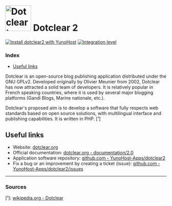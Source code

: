 # <img src="/images/dotclear_logo.png" width="80px" alt="Dotclear's logo"> Dotclear 2

[![Install dotclear2 with YunoHost](https://install-app.yunohost.org/install-with-yunohost.png)](https://install-app.yunohost.org/?app=dotclear2) [![Integration level](https://dash.yunohost.org/integration/dotclear2.svg)](https://dash.yunohost.org/appci/app/dotclear2)

### Index

- [Useful links](#useful-links)

Dotclear is an open-source blog publishing application distributed under the GNU GPLv2. Developed originally by Olivier Meunier from 2002, Dotclear has now attracted a solid team of developers. It is relatively popular in French speaking countries, where it is used by several major blogging platforms (Gandi Blogs, Marine nationale, etc.).

Dotclear's proposed aim is to develop a software that fully respects web standards based on open source solutions, with multilingual interface and publishing capabilities. It is written in PHP. [¹]

## Useful links

+ Website: [dotclear.org](https://dotclear.org/)
+ Official documentation: [dotclear.org - documentation/2.0](https://dotclear.org/documentation/2.0)
+ Application software repository: [github.com - YunoHost-Apps/dotclear2](https://github.com/YunoHost-Apps/dotclear2_ynh)
+ Fix a bug or an improvement by creating a ticket (issue): [github.com - YunoHost-Apps/dotclear2/issues](https://github.com/YunoHost-Apps/dotclear2_ynh/issues)

-----

### Sources

[¹]: [wikipedia.org - Dotclear](https://en.wikipedia.org/wiki/Dotclear)
